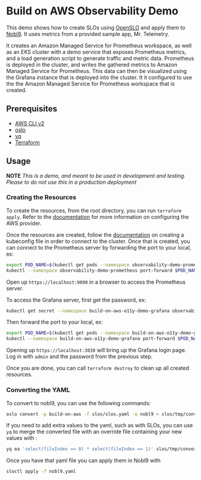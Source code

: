 # Build on AWS Observability Demo

This demo shows how to create SLOs using [OpenSLO](https://www.openslo.com) and
apply them to [Nobl9](https://www.nobl9.com). It uses metrics from a provided
sample app, Mr. Telemetry.

It creates an Amazon Managed Service for Prometheus workspace, as
well as an EKS cluster with a demo service that exposes
Prometheus metrics, and a load generation script to generate traffic and
metric data. Prometheus is deployed in the cluster, and writes the gathered
metrics to Amazon Managed Service for Prometheus.  This data can then be
visualized using the Grafana instance that is deployed into the cluster. It
it configured to use the the Amazon Managed Service for Prometheus workspace
that is created.

## Prerequisites

- [AWS CLI v2](https://docs.aws.amazon.com/cli/latest/userguide/getting-started-install.html)
- [oslo](https://github.com/OpenSLO/oslo)
- [yq](https://github.com/mikefarah/yq)
- [Terraform](https://www.terraform.io/)

## Usage

**NOTE** *This is a demo, and meant to be used in development and testing.
Please to do not use this in a production deployment*

### Creating the Resources

To create the resources, from the root directory, you can run
`terraform apply`. Refer to the
[documentation](https://registry.terraform.io/providers/hashicorp/aws/latest/docs)
for more information on configuring the AWS provider.

Once the resources are created, follow the
[documentation](https://docs.aws.amazon.com/eks/latest/userguide/create-kubeconfig.html)
on creating a kubeconfig file in order to connect to the cluster. Once that
is created, you can connect to the Prometheus server by forwarding the port
to your local, ex:

```bash
export POD_NAME=$(kubectl get pods --namespace observability-demo-prometheus -l "app=prometheus,component=server" -o jsonpath="{.items[0].metadata.name}")
kubectl --namespace observability-demo-prometheus port-forward $POD_NAME 9090
```

Open up `https://localhost:9090` in a browser to access the Prometheus server.

To access the Grafana server, first get the password, ex:

```bash
kubectl get secret --namespace build-on-aws-o11y-demo-grafana observability-demo-complete-grafana -o jsonpath="{.data.admin-password}" | base64 --decode ; echo
```

Then forward the port to your local, ex:

```bash
export POD_NAME=$(kubectl get pods --namespace build-on-aws-o11y-demo-grafana -l "app.kubernetes.io/name=grafana,app.kubernetes.io/instance=observability-demo-complete-grafana" -o jsonpath="{.items[0].metadata.name}")
kubectl --namespace build-on-aws-o11y-demo-grafana port-forward $POD_NAME 3000
```

Opening up `https://localhost:3030` will bring up the Grafana login page.
Log in with `admin` and the password from the previous step.

Once you are done, you can call `terraform destroy` to clean up all created
resources.

### Converting the YAML

To convert to nobl9, you can use the following commands:

```bash
oslo convert -p build-on-aws -f slos/slos.yaml -o nobl9 > slos/tmp/converted-slo.yaml
```

If you need to add extra values to the yaml, such as with SLOs, you can use
`yq` to merge the converted file with an override file containing your
new values with :

```bash
yq ea 'select(fileIndex == 0) * select(fileIndex == 1)' slos/tmp/converted-slo.yaml slos/tmp/override.yaml > nobl9.yaml
```

Once you have that yaml file you can apply them in Nobl9 with

```bash
sloctl apply -f nobl9.yaml
```
